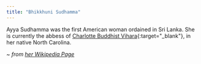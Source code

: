 ```yaml
---
title: "Bhikkhuni Sudhamma"
---
```


Ayya Sudhamma was the first American woman ordained in Sri Lanka. She is currently the abbess of [Charlotte Buddhist Vihara](https://www.charlottebuddhistvihara.org){:target="_blank"}, in her native North Carolina.

*~ from [her Wikipedia Page](https://en.wikipedia.org/wiki/Ayya_Sudhamma_Bhikkhuni)*
